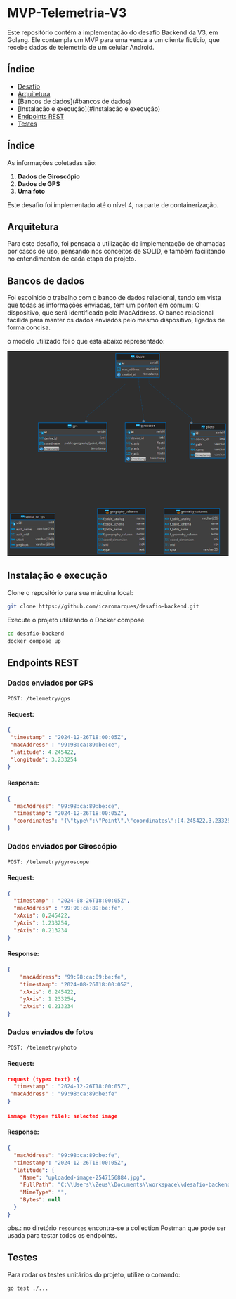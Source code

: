 # MVP-Telemetria-V3

Este repositório contém a implementação do desafio Backend da V3, em Golang. Ele contempla um MVP para uma venda a um cliente fictício, que recebe dados de telemetria de um celular Android.


## Índice

- [Desafio](#desafio)
- [Arquitetura](#arquitetura)
- [Bancos de dados](#bancos de dados)
- [Instalação e execução](#Instalação e execução)
- [Endpoints REST](#endpoints-rest)
- [Testes](#testes)

## Índice
As informações coletadas são:

1. **Dados de Giroscópio** 
2. **Dados de GPS** 
3. **Uma foto**

Este desafio foi implementado até o nível 4, na parte de containerização.

## Arquitetura

Para este desafio, foi pensada a utilização da implementação de chamadas por casos de uso, pensando nos conceitos de SOLID, e também facilitando no entendimenton de cada etapa do projeto. 

## Bancos de dados

Foi escolhido o trabalho com o banco de dados relacional, tendo em vista que todas as informações enviadas, tem um ponton em comum:
O dispositivo, que será identificado pelo MacAddress. O banco relacional facilida para manter os dados enviados pelo mesmo dispositivo, ligados de forma concisa.

o modelo utilizado foi o que está abaixo representado:

![database-diagram.png](resources%2Fdatabase-diagram.png)


## Instalação e execução

Clone o repositório para sua máquina local:

```bash
git clone https://github.com/icaromarques/desafio-backend.git
```

Execute o projeto utilizando o Docker compose

```bash
cd desafio-backend
docker compose up
```

## Endpoints REST

### Dados enviados por GPS

`POST: /telemetry/gps`
#### Request:

```json
{
 "timestamp" : "2024-12-26T18:00:05Z",
 "macAddress" : "99:98:ca:89:be:ce",
 "latitude": 4.245422,
 "longitude": 3.233254
}
```


#### Response:

```json
{
  "macAddress": "99:98:ca:89:be:ce",
  "timestamp": "2024-12-26T18:00:05Z",
  "coordinates": "{\"type\":\"Point\",\"coordinates\":[4.245422,3.233254]}"
}
```


### Dados enviados por Giroscópio

`POST: /telemetry/gyroscope`
#### Request:

```json
{
  "timestamp" : "2024-08-26T18:00:05Z",
  "macAddress" : "99:98:ca:89:be:fe",
  "xAxis": 0.245422,
  "yAxis": 1.233254,
  "zAxis": 0.213234
}
```


#### Response:

```json
{
    "macAddress": "99:98:ca:89:be:fe",
    "timestamp": "2024-08-26T18:00:05Z",
    "xAxis": 0.245422,
    "yAxis": 1.233254,
    "zAxis": 0.213234
}
```


### Dados enviados de fotos

`POST: /telemetry/photo`
#### Request:

```json
request (type= text) :{
  "timestamp" : "2024-12-26T18:00:05Z",
 "macAddress" : "99:98:ca:89:be:fe"
}

immage (type= file): selected image 
```


#### Response:

```json
{
  "macAddress": "99:98:ca:89:be:fe",
  "timestamp": "2024-12-26T18:00:05Z",
  "latitude": {
    "Name": "uploaded-image-2547156884.jpg",
    "FullPath": "C:\\Users\\Zeus\\Documents\\workspace\\desafio-backend\\resources\\temp-files\\uploaded-image-2547156884.jpg",
    "MimeType": "",
    "Bytes": null
  }
}
```

obs.: no diretório 
```resources``` encontra-se a collection Postman que pode ser usada para testar todos os endpoints.  
## Testes

Para rodar os testes unitários do projeto, utilize o comando:

```bash
go test ./...
```

